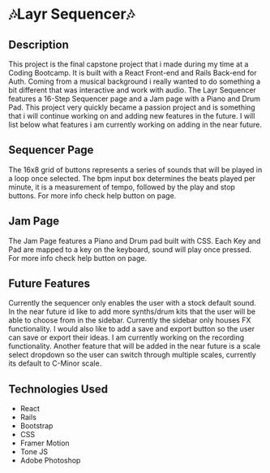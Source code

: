 # 🎶Layr Sequencer🎶


## Description

This project is the final capstone project that i made during my time at a Coding Bootcamp. It is built with a React Front-end and Rails Back-end for Auth. Coming from a musical background i really wanted to do something a bit different that was interactive and work with audio.
The Layr Sequencer features a 16-Step Sequencer page and a Jam page with a Piano and Drum Pad. This project very quickly became a passion project and is something that i will continue working on and adding new features in the future. I will list below what features i am currently working on adding in the near future.

## Sequencer Page

The 16x8 grid of buttons represents a series of sounds that will be played in a loop once selected. The bpm input box determines the beats played per minute, it is a measurement of tempo, followed by the play and stop buttons. For more info check help button on page.

## Jam Page

The Jam Page features a Piano and Drum pad built with CSS. Each Key and Pad are mapped to a key on the keyboard, sound will play once pressed. For more info check help button on page.

## Future Features

Currently the sequencer only enables the user with a stock default sound. In the near future id like to add more synths/drum kits that the user will be able to choose from in the sidebar. Currently the sidebar only houses FX functionality. I would also like to add a save and export button so the user can save or export their ideas. I am currently working on the recording functionality. Another feature that will be added in the near future is a scale select dropdown so the user can switch through multiple scales, currently its default to C-Minor scale. 

## Technologies Used

- React
- Rails
- Bootstrap
- CSS
- Framer Motion
- Tone JS
- Adobe Photoshop

